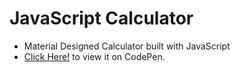 # JavaScript Calculator

* Material Designed Calculator built with JavaScript
* [Click Here!](https://codepen.io/Anku255/full/XaXaqE/) to view it on CodePen.